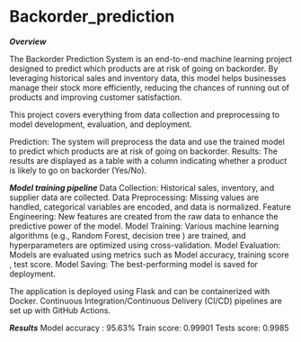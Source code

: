 # Backorder_prediction

***Overview***

The Backorder Prediction System is an end-to-end machine learning project designed to predict which products are at risk of going on backorder. By leveraging historical sales and inventory data, this model helps businesses manage their stock more efficiently, reducing the chances of running out of products and improving customer satisfaction.

This project covers everything from data collection and preprocessing to model development, evaluation, and deployment.

Prediction: The system will preprocess the data and use the trained model to predict which products are at risk of going on backorder.
Results: The results are displayed as a table with a column indicating whether a product is likely to go on backorder (Yes/No).

***Model training pipeline***
Data Collection: Historical sales, inventory, and supplier data are collected.
Data Preprocessing: Missing values are handled, categorical variables are encoded, and data is normalized.
Feature Engineering: New features are created from the raw data to enhance the predictive power of the model.
Model Training: Various machine learning algorithms (e.g., Random Forest, decision tree ) are trained, and hyperparameters are optimized using cross-validation.
Model Evaluation: Models are evaluated using metrics such as Model accuracy, training score , test score.
Model Saving: The best-performing model is saved for deployment.

The application is deployed using Flask and can be containerized with Docker. Continuous Integration/Continuous Delivery (CI/CD) pipelines are set up with GitHub Actions.

***Results***
Model accuracy : 95.63%
Train score: 0.99901
Tests score: 0.9985
